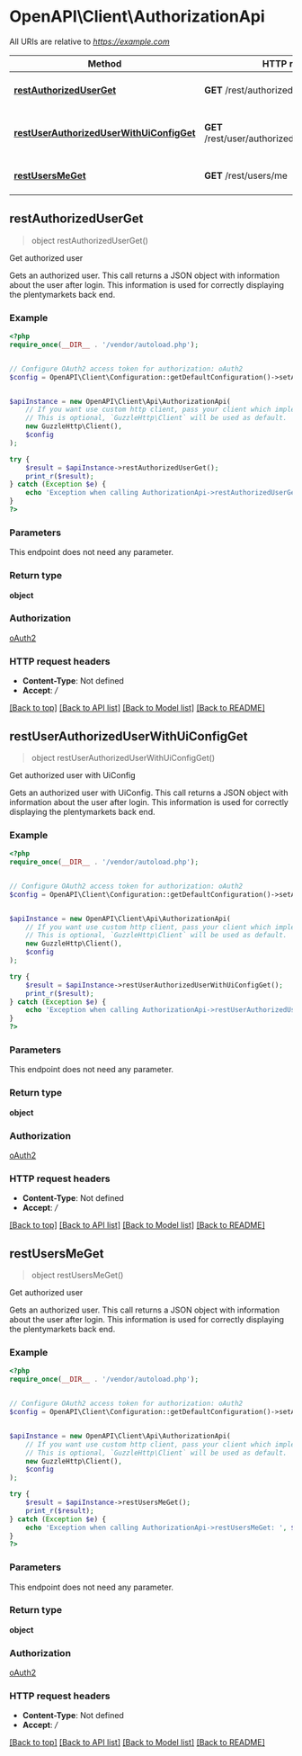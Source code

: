 # OpenAPI\Client\AuthorizationApi

All URIs are relative to *https://example.com*

Method | HTTP request | Description
------------- | ------------- | -------------
[**restAuthorizedUserGet**](AuthorizationApi.md#restAuthorizedUserGet) | **GET** /rest/authorized_user | Get authorized user
[**restUserAuthorizedUserWithUiConfigGet**](AuthorizationApi.md#restUserAuthorizedUserWithUiConfigGet) | **GET** /rest/user/authorized_user_with_ui_config | Get authorized user with UiConfig
[**restUsersMeGet**](AuthorizationApi.md#restUsersMeGet) | **GET** /rest/users/me | Get authorized user



## restAuthorizedUserGet

> object restAuthorizedUserGet()

Get authorized user

Gets an authorized user. This call returns a JSON object with information about the user after login. This information is used for correctly displaying the plentymarkets back end.

### Example

```php
<?php
require_once(__DIR__ . '/vendor/autoload.php');


// Configure OAuth2 access token for authorization: oAuth2
$config = OpenAPI\Client\Configuration::getDefaultConfiguration()->setAccessToken('YOUR_ACCESS_TOKEN');


$apiInstance = new OpenAPI\Client\Api\AuthorizationApi(
    // If you want use custom http client, pass your client which implements `GuzzleHttp\ClientInterface`.
    // This is optional, `GuzzleHttp\Client` will be used as default.
    new GuzzleHttp\Client(),
    $config
);

try {
    $result = $apiInstance->restAuthorizedUserGet();
    print_r($result);
} catch (Exception $e) {
    echo 'Exception when calling AuthorizationApi->restAuthorizedUserGet: ', $e->getMessage(), PHP_EOL;
}
?>
```

### Parameters

This endpoint does not need any parameter.

### Return type

**object**

### Authorization

[oAuth2](../../README.md#oAuth2)

### HTTP request headers

- **Content-Type**: Not defined
- **Accept**: */*

[[Back to top]](#) [[Back to API list]](../../README.md#documentation-for-api-endpoints)
[[Back to Model list]](../../README.md#documentation-for-models)
[[Back to README]](../../README.md)


## restUserAuthorizedUserWithUiConfigGet

> object restUserAuthorizedUserWithUiConfigGet()

Get authorized user with UiConfig

Gets an authorized user with UiConfig. This call returns a JSON object with information about the user after login. This information is used for correctly displaying the plentymarkets back end.

### Example

```php
<?php
require_once(__DIR__ . '/vendor/autoload.php');


// Configure OAuth2 access token for authorization: oAuth2
$config = OpenAPI\Client\Configuration::getDefaultConfiguration()->setAccessToken('YOUR_ACCESS_TOKEN');


$apiInstance = new OpenAPI\Client\Api\AuthorizationApi(
    // If you want use custom http client, pass your client which implements `GuzzleHttp\ClientInterface`.
    // This is optional, `GuzzleHttp\Client` will be used as default.
    new GuzzleHttp\Client(),
    $config
);

try {
    $result = $apiInstance->restUserAuthorizedUserWithUiConfigGet();
    print_r($result);
} catch (Exception $e) {
    echo 'Exception when calling AuthorizationApi->restUserAuthorizedUserWithUiConfigGet: ', $e->getMessage(), PHP_EOL;
}
?>
```

### Parameters

This endpoint does not need any parameter.

### Return type

**object**

### Authorization

[oAuth2](../../README.md#oAuth2)

### HTTP request headers

- **Content-Type**: Not defined
- **Accept**: */*

[[Back to top]](#) [[Back to API list]](../../README.md#documentation-for-api-endpoints)
[[Back to Model list]](../../README.md#documentation-for-models)
[[Back to README]](../../README.md)


## restUsersMeGet

> object restUsersMeGet()

Get authorized user

Gets an authorized user. This call returns a JSON object with information about the user after login. This information is used for correctly displaying the plentymarkets back end.

### Example

```php
<?php
require_once(__DIR__ . '/vendor/autoload.php');


// Configure OAuth2 access token for authorization: oAuth2
$config = OpenAPI\Client\Configuration::getDefaultConfiguration()->setAccessToken('YOUR_ACCESS_TOKEN');


$apiInstance = new OpenAPI\Client\Api\AuthorizationApi(
    // If you want use custom http client, pass your client which implements `GuzzleHttp\ClientInterface`.
    // This is optional, `GuzzleHttp\Client` will be used as default.
    new GuzzleHttp\Client(),
    $config
);

try {
    $result = $apiInstance->restUsersMeGet();
    print_r($result);
} catch (Exception $e) {
    echo 'Exception when calling AuthorizationApi->restUsersMeGet: ', $e->getMessage(), PHP_EOL;
}
?>
```

### Parameters

This endpoint does not need any parameter.

### Return type

**object**

### Authorization

[oAuth2](../../README.md#oAuth2)

### HTTP request headers

- **Content-Type**: Not defined
- **Accept**: */*

[[Back to top]](#) [[Back to API list]](../../README.md#documentation-for-api-endpoints)
[[Back to Model list]](../../README.md#documentation-for-models)
[[Back to README]](../../README.md)

